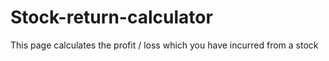 # Stock-return-calculator
This page calculates the profit / loss which you have incurred from a stock 
